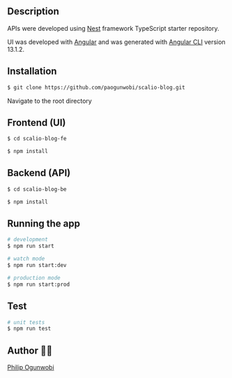 
[APP URL]: https://scalio-blog.vercel.app
[API Documentation Url]: https://scalio-blog.herokuapp.com/api/


## Description

APIs were developed using [Nest](https://github.com/nestjs/nest) framework TypeScript starter repository.

UI was developed with [Angular](https://angular.io) and was generated with [Angular CLI](https://github.com/angular/angular-cli) version 13.1.2.


## Installation

```bash
$ git clone https://github.com/paogunwobi/scalio-blog.git
```
Navigate to the root directory
## Frontend (UI)

```bash
$ cd scalio-blog-fe

$ npm install
```

## Backend (API)

```bash
$ cd scalio-blog-be

$ npm install
```

## Running the app

```bash
# development
$ npm run start

# watch mode
$ npm run start:dev

# production mode
$ npm run start:prod
```

## Test

```bash
# unit tests
$ npm run test
```

## Author 👨‍💻

[Philip Ogunwobi](https://paogunwobi.vercel.app/)